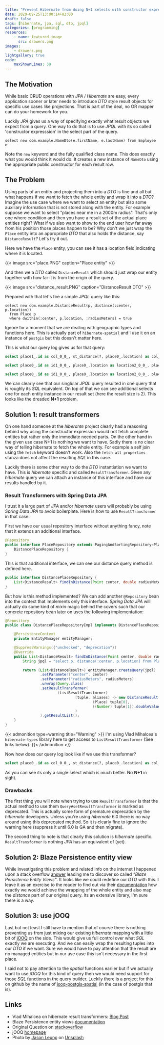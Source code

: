 ```yaml
---
title: "Prevent Hibernate from doing N+1 selects with constructor expression"
date: 2020-09-25T13:00:14+02:00
draft: false
tags: [hibernate, jpa, sql, dto, jpql]
categories: [programming]
resources:
    - name: featured-image
      src: drawers.png
images:
    - drawers.png
lightgallery: true
code:
    maxShownLines: 50
---
```


## The Motivation

While basic CRUD operations with _JPA_ / _Hibernate_ are easy, every application sooner or later
needs to introduce _DTO_ style result objects for specific use cases like projections. That is part
of the deal, no OR mapper can do your homework for you.

Luckily _JPA_ gives us a way of specifying exactly what result objects we expect from a query. One
way to do that is to use _JPQL_ with its so called 'constructor expresssion' in the select part of
the query.

```jpaql
select new com.example.NameDto(e.firstName, e.lastName) from Employee e
```

Note the `new` keyword and the fully qualified class name. This does exactly what you would think it
would do. It creates a new instance of `NameDto` using the appropriate public constructor for each
result row.

## The Problem

Using parts of an entity and projecting them into a _DTO_ is fine and all but what happens if we want
to fetch the whole entity and wrap it into a _DTO_? Imagine the use case where we want to select an
entity but also some auxiliary information that is not stored along with the entity. For example
suppose we want to select "places near me in a 2000m radius". That's only one where condition and
then you have a result set of the actual place entities right? What if we also want to show to
the end user how far away from his position those places happen to be? Why don't we just wrap the
`Place` entity into an appropriate _DTO_ that also holds the distance, say `DistanceResult`?
Let's try it out.

Here we have the `Place` entity, you can see it has a location field indicating where it is located.

{{< image src="place.PNG" caption="Place entity" >}}

And then we a _DTO_ called `DistanceResult` which should just wrap our entity together with how far
it is from the origin of the query.

{{< image src="distance_result.PNG" caption="DistanceResult DTO" >}}

Prepared with that let's fire a simple _JPQL_ query like this:

```jpaql
select new com.example.DistanceResult(p, distance(:center, p.location))
  from Place p
  where dwithin(:center, p.location, :radiusMeters) = true
```

Ignore for a moment that we are dealing with geographic types and functions here. This is actually
part of `hibernate-spatial` and I use it on an instance of `postgis` but this doesn't matter here.

This is what our query log gives us for that query:

```sql
select place1_.id as col_0_0_, st_distance(?, place0_.location) as col_1_0_ from places place0_ inner join places place1_ on (place0_.id=place1_.id) where st_dwithin(?, place0_.location, ?)=true

select place0_.id as id1_0_0_, place0_.location as location2_0_0_, place0_.name as name3_0_0_ from places place0_ where place0_.id=?

select place0_.id as id1_0_0_, place0_.location as location2_0_0_, place0_.name as name3_0_0_ from places place0_ where place0_.id=?
```

We can clearly see that our singlular _JPQL_ query resulted in one query that is roughly its _SQL_
equivalent. On top of that we can see additional selects one for each entity instance in our result
set (here the result size is 2). This looks like the dreaded __N+1__ problem.

## Solution 1: result transformers

On one hand someone at the _hiberante_ project clearly had a reasoning behind why using the constructor expression would
not fetch complete entities but rather only the immediate needed parts. On the other hand in the given use case N+1 is 
nothing we want to have. Sadly there is no clear way of telling hibernate to fetch the whole entity. For example a self
join using the `fetch` keyword doesn't work. Also the `fetch all properties` stanza does not affect the resulting _SQL_
in this case.

Luckily there is some other way to do the _DTO_ instantiation we want to have. This is _hibernate_ specific and called
`ResultTransformer`. Given any _hibernate_ query we can attach an instance of this interface and have our results
handled by it.

### Result Transformers with Spring Data JPA

I trust it a large part of _JPA_ and/or _hibernate_ users will probably be using _Spring Data JPA_ to avoid boilerplate.
Here is how to use `ResultTransformer` in that case:

First we have our usual repository interface without anything fancy, note that it extends an additional interface.

```java
@Repository
public interface PlaceRepository extends PagingAndSortingRepository<Place, Long>,
    DistancePlaceRepository {
}
``` 

This is that additional interface, we can see our distance query method is defined here.
```java
public interface DistancePlaceRepository {
    List<DistanceResult> findInDistance(Point center, double radiusMeters);
}
```

But how is this method implemented? We can add another `@Repository` bean into the context that implements only this
interface. _Spring Data JPA_ will actually do some kind of _mixin_ magic behind the covers such that our concrete
repository bean later on uses the following implementation:

```java
@Repository
public class DistancePlaceRepositoryImpl implements DistancePlaceRepository {

    @PersistenceContext
    private EntityManager entityManager;

    @SuppressWarnings({"unchecked", "deprecation"})
    @Override
    public List<DistanceResult> findInDistance(Point center, double radiusMeters) {
        String jpql = "select p, distance(:center, p.location) from Place p where dwithin(:center, p.location, :radiusMeters) = true";

        return (List<DistanceResult>) entityManager.createQuery(jpql)
                .setParameter("center", center)
                .setParameter("radiusMeters", radiusMeters)
                .unwrap(Query.class)
                .setResultTransformer(
                        (ListResultTransformer)
                                (tuple, aliases) -> new DistanceResult(
                                        (Place) tuple[0],
                                        ((Number) tuple[1]).doubleValue()
                                )
                ).getResultList();
    }
}
```

{{< admonition type=warning title="Warning" >}}
I'm using Vlad Mihalcea's `hibernate-types` library here to get access to `ListResultTransformer` (See links below).
{{< /admonition >}}

Now how does our query log look like if we use this transformer?

```sql
select place0_.id as col_0_0_, st_distance(?, place0_.location) as col_1_0_, place0_.id as id1_0_, place0_.location as location2_0_, place0_.name as name3_0_ from places place0_ where st_dwithin(?, place0_.location, ?)=true
```

As you can see its only a single select which is much better. No __N+1__ in sight.

### Drawbacks

The first thing you will note when trying to use `ResultTransformer` is that the actual method to use them
`Query#setResultTransformer` is marked as deprecated. This is actually some form of premature deprecation by the
_hibernate_ developers. Unless you're using _hibernate_ 6.0 there is no way around using this deprecated method. So it
is clearly fine to ignore the warning here (suppress it until 6.0 is GA and then migrate).

The second thing to note is that clearly this solution is _hibernate_ specific. `ResultTransformer` is nothing _JPA_
has an equivalent of (yet). 

## Solution 2: Blaze Persistence entity view

While investigating this problem and related info on the internet I happened upon a stack overflow [answer](https://stackoverflow.com/a/64041288/222272)
leading me to discover so called _"Blaze Persistence Entity Views"_. It looks like we could redefine our _DTO_ with this.
I leave it as an exercise to the reader to find out via their [documentation](https://persistence.blazebit.com/documentation/1.6/entity-view/manual/en_US/#spring-data-features)
how exactly we would achieve the wrapping of the whole entity and also map the _distance_ part of our original query. Its
an extensive library, I'm sure there is a way.

## Solution 3: use jOOQ

Last but not least I still have to mention that of course there is nothing preventing us from just mixing our existing
_hibernate_ mapping with a little bit of [jOOQ](https://www.jooq.org/) on the side. This would give us full control over
what _SQL_ exactly we are executing. And we can easily wrap the resulting tuples into our _DTO_ if we want. Sure we would
have to pay attention that the result are no managed entities but in our use case this isn't necessary in the first place.

I said not to pay attention to the _spatial_ functions earlier but if we actually want to use _jOOQ_ for this kind of
query then we would need support for those _SQL_ functions in the query builder. Luckily there is a project for this
on github by the name of [jooq-postgis-spatial](https://github.com/dmitry-zhuravlev/jooq-postgis-spatial) (in the case of
postgis that is).

## Links
 - Vlad Mihalcea on hibernate result transformers: [Blog Post](https://vladmihalcea.com/hibernate-resulttransformer)
 - Blaze Persistence entity views [documentation](https://persistence.blazebit.com/documentation/1.6/entity-view/manual/en_US/#spring-data-features)
 - Original Question on [stackoverflow](https://stackoverflow.com/questions/64028853/jpa-circumvent-n1-when-using-constructor-expression-in-jpql-to-wrap-singular-e)
 - jOOQ [homepage](https://www.jooq.org/) 
 - Photo by [Jason Leung](https://unsplash.com/@ninjason?utm_source=unsplash&amp;utm_medium=referral&amp;utm_content=creditCopyText) on [Unsplash](https://unsplash.com/s/photos/drawer?utm_source=unsplash&amp;utm_medium=referral&amp;utm_content=creditCopyText)